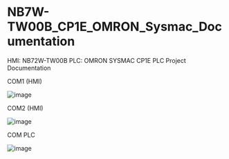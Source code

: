# NB7W-TW00B_CP1E_OMRON_Sysmac_Documentation
HMI: NB72W-TW00B    PLC: OMRON SYSMAC CP1E PLC    Project  Documentation

COM1 (HMI)

![image](https://github.com/junxian428/NB7W-TW00B_CP1E_OMRON_Sysmac_Documentation/assets/58724748/2fe3a645-65f0-40b1-b555-dd80fe78d3cc)

COM2 (HMI)

![image](https://github.com/junxian428/NB7W-TW00B_CP1E_OMRON_Sysmac_Documentation/assets/58724748/53666744-11ea-4070-925e-cac08cec3ddf)

COM PLC

![image](https://github.com/junxian428/NB7W-TW00B_CP1E_OMRON_Sysmac_Documentation/assets/58724748/4b702423-7a2d-40dc-8c8a-6663c1fd38f8)
